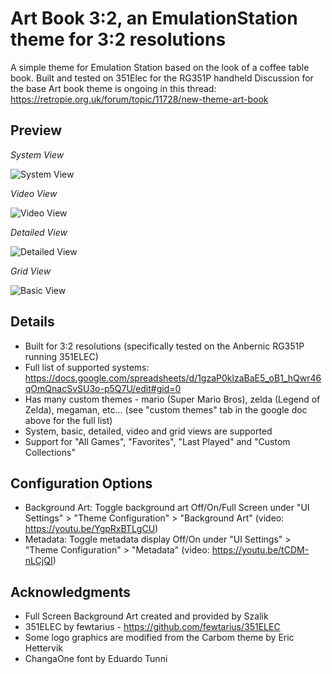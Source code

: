 # Art Book 3:2, an EmulationStation theme for 3:2 resolutions
A simple theme for Emulation Station based on the look of a coffee table book.  Built and tested on 351Elec for the RG351P handheld
Discussion for the base Art book theme is ongoing in this thread: https://retropie.org.uk/forum/topic/11728/new-theme-art-book


## Preview

*System View*

![System View](https://i.imgur.com/1RGfbBP.png)

*Video View*

![Video View](https://i.imgur.com/21yeUMy.png)

*Detailed View*

![Detailed View](https://i.imgur.com/QauSTJf.png)

*Grid View*

![Basic View](https://i.imgur.com/FbU32kX.png)


## Details

- Built for 3:2 resolutions (specifically tested on the Anbernic RG351P running 351ELEC)
- Full list of supported systems: https://docs.google.com/spreadsheets/d/1gzaP0klzaBaE5_oB1_hQwr46qOmQnacSvSU3o-p5Q7U/edit#gid=0
- Has many custom themes - mario (Super Mario Bros), zelda (Legend of Zelda), megaman, etc... (see "custom themes" tab in the google doc above for the full list) 
- System, basic, detailed, video and grid views are supported
- Support for "All Games", "Favorites", "Last Played" and "Custom Collections"


## Configuration Options

- Background Art: Toggle background art Off/On/Full Screen under "UI Settings" > "Theme Configuration" > "Background Art" (video: https://youtu.be/YgpRxBTLgCU)
- Metadata: Toggle metadata display Off/On under "UI Settings" > "Theme Configuration" > "Metadata" (video: https://youtu.be/tCDM-nLCjQI)


## Acknowledgments

- Full Screen Background Art created and provided by Szalik
- 351ELEC by fewtarius - https://github.com/fewtarius/351ELEC
- Some logo graphics are modified from the Carbom theme by Eric Hettervik
- ChangaOne font by Eduardo Tunni
